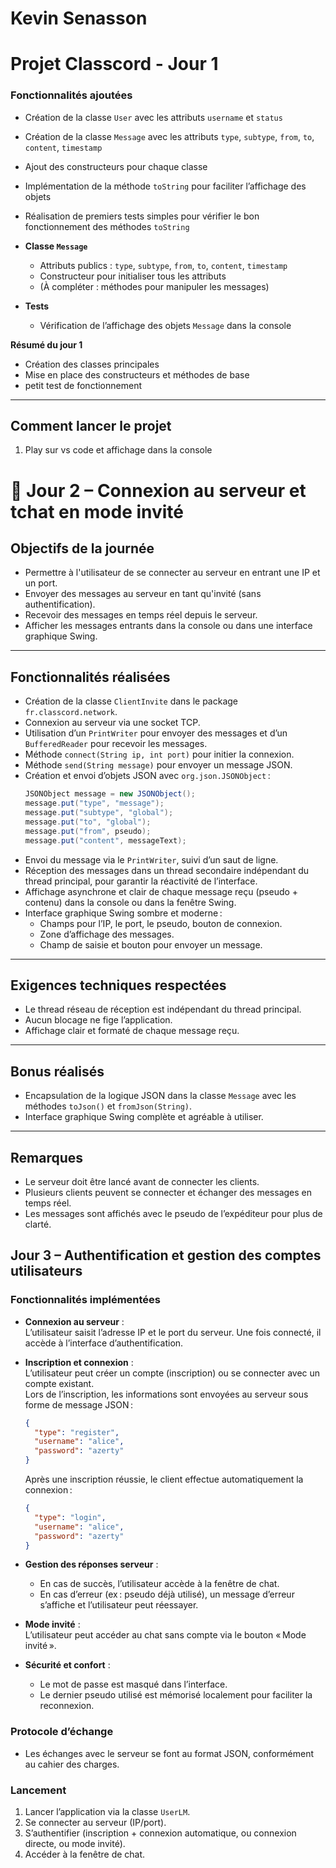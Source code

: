 # Kevin Senasson

# Projet Classcord - Jour 1

### Fonctionnalités ajoutées

- Création de la classe `User` avec les attributs `username` et `status`
- Création de la classe `Message` avec les attributs `type`, `subtype`, `from`, `to`, `content`, `timestamp`
- Ajout des constructeurs pour chaque classe
- Implémentation de la méthode `toString` pour faciliter l’affichage des objets
- Réalisation de premiers tests simples pour vérifier le bon fonctionnement des méthodes `toString`

- **Classe `Message`**

  - Attributs publics : `type`, `subtype`, `from`, `to`, `content`, `timestamp`
  - Constructeur pour initialiser tous les attributs
  - (À compléter : méthodes pour manipuler les messages)

- **Tests**

  - Vérification de l’affichage des objets `Message` dans la console

**Résumé du jour 1**

- Création des classes principales
- Mise en place des constructeurs et méthodes de base
- petit test de fonctionnement

---

## Comment lancer le projet

1. Play sur vs code et affichage dans la console

# 📖 Jour 2 – Connexion au serveur et tchat en mode invité

## Objectifs de la journée

- Permettre à l'utilisateur de se connecter au serveur en entrant une IP et un port.
- Envoyer des messages au serveur en tant qu'invité (sans authentification).
- Recevoir des messages en temps réel depuis le serveur.
- Afficher les messages entrants dans la console ou dans une interface graphique Swing.

---

## Fonctionnalités réalisées

- Création de la classe `ClientInvite` dans le package `fr.classcord.network`.
- Connexion au serveur via une socket TCP.
- Utilisation d’un `PrintWriter` pour envoyer des messages et d’un `BufferedReader` pour recevoir les messages.
- Méthode `connect(String ip, int port)` pour initier la connexion.
- Méthode `send(String message)` pour envoyer un message JSON.
- Création et envoi d’objets JSON avec `org.json.JSONObject` :
  ```java
  JSONObject message = new JSONObject();
  message.put("type", "message");
  message.put("subtype", "global");
  message.put("to", "global");
  message.put("from", pseudo);
  message.put("content", messageText);
  ```
- Envoi du message via le `PrintWriter`, suivi d’un saut de ligne.
- Réception des messages dans un thread secondaire indépendant du thread principal, pour garantir la réactivité de l’interface.
- Affichage asynchrone et clair de chaque message reçu (pseudo + contenu) dans la console ou dans la fenêtre Swing.
- Interface graphique Swing sombre et moderne :
  - Champs pour l’IP, le port, le pseudo, bouton de connexion.
  - Zone d’affichage des messages.
  - Champ de saisie et bouton pour envoyer un message.

---

## Exigences techniques respectées

- Le thread réseau de réception est indépendant du thread principal.
- Aucun blocage ne fige l’application.
- Affichage clair et formaté de chaque message reçu.

---

## Bonus réalisés

- Encapsulation de la logique JSON dans la classe `Message` avec les méthodes `toJson()` et `fromJson(String)`.
- Interface graphique Swing complète et agréable à utiliser.

---

## Remarques

- Le serveur doit être lancé avant de connecter les clients.
- Plusieurs clients peuvent se connecter et échanger des messages en temps réel.
- Les messages sont affichés avec le pseudo de l’expéditeur pour plus de clarté.

## Jour 3 – Authentification et gestion des comptes utilisateurs

### Fonctionnalités implémentées

- **Connexion au serveur** :  
  L’utilisateur saisit l’adresse IP et le port du serveur. Une fois connecté, il accède à l’interface d’authentification.

- **Inscription et connexion** :  
  L’utilisateur peut créer un compte (inscription) ou se connecter avec un compte existant.  
  Lors de l’inscription, les informations sont envoyées au serveur sous forme de message JSON :

  ```json
  {
    "type": "register",
    "username": "alice",
    "password": "azerty"
  }
  ```

  Après une inscription réussie, le client effectue automatiquement la connexion :

  ```json
  {
    "type": "login",
    "username": "alice",
    "password": "azerty"
  }
  ```

- **Gestion des réponses serveur** :

  - En cas de succès, l’utilisateur accède à la fenêtre de chat.
  - En cas d’erreur (ex : pseudo déjà utilisé), un message d’erreur s’affiche et l’utilisateur peut réessayer.

- **Mode invité** :  
  L’utilisateur peut accéder au chat sans compte via le bouton « Mode invité ».

- **Sécurité et confort** :
  - Le mot de passe est masqué dans l’interface.
  - Le dernier pseudo utilisé est mémorisé localement pour faciliter la reconnexion.

### Protocole d’échange

- Les échanges avec le serveur se font au format JSON, conformément au cahier des charges.

### Lancement

1. Lancer l’application via la classe `UserLM`.
2. Se connecter au serveur (IP/port).
3. S’authentifier (inscription + connexion automatique, ou connexion directe, ou mode invité).
4. Accéder à la fenêtre de chat.
